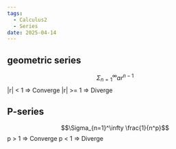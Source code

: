 ```yaml
---
tags:
  - Calculus2
  - Series
date: 2025-04-14
---
```

## geometric series
$$\Sigma_{n=1}^\infty ar^{n-1}$$
|r| < 1 => Converge 
|r| >= 1 => Diverge
## P-series
$$\Sigma_{n=1}^\infty \frac{1}{n^p}$$
p > 1 => Converge
p < 1 => Diverge